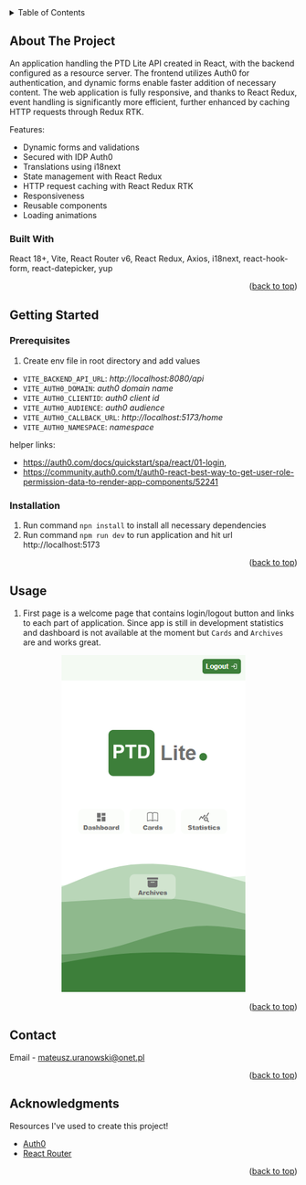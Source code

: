<!-- TABLE OF CONTENTS -->
<details>
  <summary>Table of Contents</summary>
  <ol>
    <li>
      <a href="#about-the-project">About</a>
      <ul>
        <li><a href="#built-with">Built With</a></li>
      </ul>
    </li>
    <li>
      <a href="#getting-started">Getting Started</a>
      <ul>
        <li><a href="#prerequisites">Prerequisites</a></li>
        <li><a href="#installation">Installation</a></li>
      </ul>
    </li>
    <li><a href="#usage">Usage</a></li>
    <li><a href="#contact">Contact</a></li>
    <li><a href="#acknowledgments">Acknowledgments</a></li>
  </ol>
</details>

<!-- ABOUT THE PROJECT -->

## About The Project

An application handling the PTD Lite API created in React, with the backend configured as a resource server. The
frontend utilizes Auth0 for authentication, and dynamic forms enable faster addition of necessary content. The web
application is fully responsive, and thanks to React Redux, event handling is significantly more efficient, further
enhanced by caching HTTP requests through Redux RTK.

Features:

* Dynamic forms and validations
* Secured with IDP Auth0
* Translations using i18next
* State management with React Redux
* HTTP request caching with React Redux RTK
* Responsiveness
* Reusable components
* Loading animations

### Built With

React 18+, Vite, React Router v6, React Redux, Axios, i18next, react-hook-form, react-datepicker, yup

<p align="right">(<a href="#readme-top">back to top</a>)</p>

<!-- GETTING STARTED -->

## Getting Started

### Prerequisites

1. Create env file in root directory and add values

- `VITE_BACKEND_API_URL`: _http://localhost:8080/api_
- `VITE_AUTH0_DOMAIN`: _auth0 domain name_
- `VITE_AUTH0_CLIENTID`: _auth0 client id_
- `VITE_AUTH0_AUDIENCE`: _auth0 audience_
- `VITE_AUTH0_CALLBACK_URL`: _http://localhost:5173/home_
- `VITE_AUTH0_NAMESPACE`: _namespace_

helper links:

- https://auth0.com/docs/quickstart/spa/react/01-login,
- https://community.auth0.com/t/auth0-react-best-way-to-get-user-role-permission-data-to-render-app-components/52241

### Installation

1. Run command `npn install` to install all necessary dependencies
2. Run command `npm run dev` to run application and hit url http://localhost:5173

<p align="right">(<a href="#readme-top">back to top</a>)</p>

<!-- USAGE EXAMPLES -->

## Usage

1. First page is a welcome page that contains login/logout button and links to each part of application.
   Since app is still in development statistics and dashboard is not available at the moment but `Cards` and `Archives`
   are and works great.

<p align="center">
  <img src="https://github.com/mateusz-uran/ptd-lite-mono/blob/dev/src/frontend/ptd-lite-ui/readmeimg/localhost.png">
</p>

<p align="right">(<a href="#readme-top">back to top</a>)</p>

<!-- CONTACT -->

## Contact

Email - mateusz.uranowski@onet.pl

<p align="right">(<a href="#readme-top">back to top</a>)</p>

<!-- ACKNOWLEDGMENTS -->

## Acknowledgments

Resources I've used to create this project!

* [Auth0](https://auth0.com/)
* [React Router](https://reactrouter.com/en/main)

<p align="right">(<a href="#readme-top">back to top</a>)</p>
